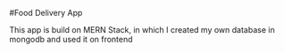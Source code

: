 #Food Delivery App

This app is build on MERN Stack, in which I created my own database in mongodb and used it on frontend
